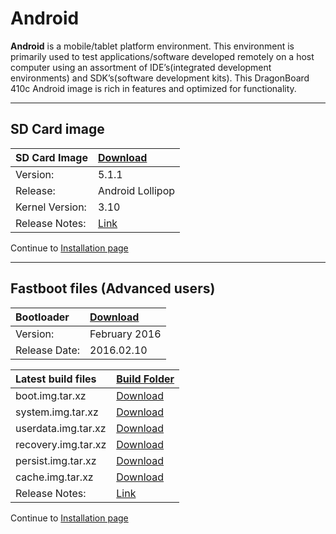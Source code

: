 # Android

**Android** is a mobile/tablet platform environment. This environment is primarily used to test applications/software developed remotely on a host computer using an assortment of IDE’s(integrated development environments) and SDK’s(software development kits). This DragonBoard 410c Android image is rich in features and optimized for functionality.

***

## SD Card image

|   SD Card Image    |    [Download](http://builds.96boards.org/releases/dragonboard410c/qualcomm/android/latest/dragonboard410c_sdcard_install_android-*.zip)    |
|:------------------|:-----------------------|
|Version:           |5.1.1                   |
|Release:           |Android Lollipop        | 
|Kernel Version:    |3.10                    |
|Release Notes:     |[Link](https://developer.qualcomm.com/download/db410c/android-release-notes.pdf)       |

Continue to [Installation page](../Installation/README.md)

***

## Fastboot files (Advanced users)

|   Bootloader    |    [Download](http://builds.96boards.org/releases/dragonboard410c/linaro/rescue/latest/dragonboard410c_bootloader_emmc_android-*.zip)    |
|:------------------|:-----------------------|
|Version:           |February 2016           |
|Release Date:      |2016.02.10              | 

|   Latest build files    |    [Build Folder](http://builds.96boards.org/releases/dragonboard410c/qualcomm/android/latest/) |
|:------------------------|:-----------------------|
|boot.img.tar.xz          |[Download](http://builds.96boards.org/releases/dragonboard410c/qualcomm/android/latest/boot.img.tar.xz)            |
|system.img.tar.xz        |[Download](http://builds.96boards.org/releases/dragonboard410c/qualcomm/android/latest/system.img.tar.xz)            |
|userdata.img.tar.xz      |[Download](http://builds.96boards.org/releases/dragonboard410c/qualcomm/android/latest/userdata.img.tar.xz)            |
|recovery.img.tar.xz      |[Download](http://builds.96boards.org/releases/dragonboard410c/qualcomm/android/latest/recovery.img.tar.xz)            |
|persist.img.tar.xz       |[Download](http://builds.96boards.org/releases/dragonboard410c/qualcomm/android/latest/persist.img.tar.xz)            |
|cache.img.tar.xz         |[Download](http://builds.96boards.org/releases/dragonboard410c/qualcomm/android/latest/cache.img.tar.xz)            |
|Release Notes:     |[Link](https://developer.qualcomm.com/download/db410c/android-release-notes.pdf)       |

Continue to [Installation page](../Installation/README.md)
